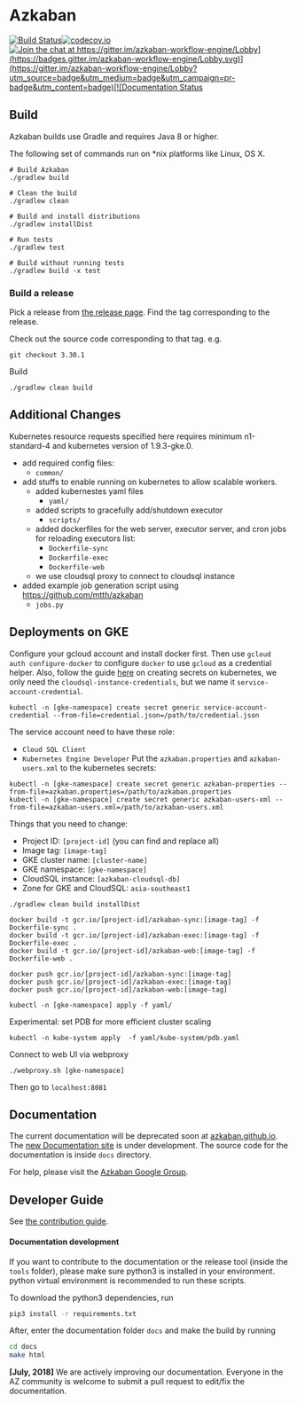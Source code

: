 # Azkaban 

[![Build Status](http://img.shields.io/travis/azkaban/azkaban.svg?style=flat)](https://travis-ci.org/azkaban/azkaban)[![codecov.io](https://codecov.io/github/azkaban/azkaban/branch/master/graph/badge.svg)](https://codecov.io/github/azkaban/azkaban)[![Join the chat at https://gitter.im/azkaban-workflow-engine/Lobby](https://badges.gitter.im/azkaban-workflow-engine/Lobby.svg)](https://gitter.im/azkaban-workflow-engine/Lobby?utm_source=badge&utm_medium=badge&utm_campaign=pr-badge&utm_content=badge)[![Documentation Status](https://readthedocs.org/projects/azkaban/badge/?version=latest)](http://azkaban.readthedocs.org/en/latest/?badge=latest)


## Build
Azkaban builds use Gradle and requires Java 8 or higher.

The following set of commands run on *nix platforms like Linux, OS X.

```
# Build Azkaban
./gradlew build

# Clean the build
./gradlew clean

# Build and install distributions
./gradlew installDist

# Run tests
./gradlew test

# Build without running tests
./gradlew build -x test
```

### Build a release

Pick a release from [the release page](https://github.com/azkaban/azkaban/releases). 
Find the tag corresponding to the release.

Check out the source code corresponding to that tag.
e.g.

`
git checkout 3.30.1
`

Build 
```
./gradlew clean build
```

## Additional Changes
Kubernetes resource requests specified here requires minimum n1-standard-4 and kubernetes version of 1.9.3-gke.0.

- add required config files:
  - `common/`
- add stuffs to enable running on kubernetes to allow scalable workers.
  - added kubernestes yaml files
    - `yaml/`
  - added scripts to gracefully add/shutdown executor
    - `scripts/`
  - added dockerfiles for the web server, executor server, and cron jobs for reloading executors list:
    - `Dockerfile-sync`
    - `Dockerfile-exec`
    - `Dockerfile-web`
  - we use cloudsql proxy to connect to cloudsql instance
- added example job generation script using https://github.com/mtth/azkaban
  - `jobs.py`

## Deployments on GKE
Configure your gcloud account and install docker first. Then use `gcloud auth configure-docker` to 
configure `docker` to use `gcloud` as a credential helper. 
Also, follow the guide [here](https://cloud.google.com/sql/docs/mysql/connect-kubernetes-engine) on creating secrets on kubernetes, 
we only need the `cloudsql-instance-credentials`, but we name it `service-account-credential`.
```
kubectl -n [gke-namespace] create secret generic service-account-credential --from-file=credential.json=/path/to/credential.json
```
The service account need to have these role:
- `Cloud SQL Client`
- `Kubernetes Engine Developer`
Put the `azkaban.properties` and `azkaban-users.xml` to the kubernetes secrets:
```
kubectl -n [gke-namespace] create secret generic azkaban-properties --from-file=azkaban.properties=/path/to/azkaban.properties
kubectl -n [gke-namespace] create secret generic azkaban-users-xml --from-file=azkaban-users.xml=/path/to/azkaban-users.xml
``` 

Things that you need to change:
- Project ID: `[project-id]` (you can find and replace all)
- Image tag: `[image-tag]`
- GKE cluster name: `[cluster-name]`
- GKE namespace: `[gke-namespace]`
- CloudSQL instance: `[azkaban-cloudsql-db]`
- Zone for GKE and CloudSQL: `asia-southeast1`

```
./gradlew clean build installDist

docker build -t gcr.io/[project-id]/azkaban-sync:[image-tag] -f Dockerfile-sync .
docker build -t gcr.io/[project-id]/azkaban-exec:[image-tag] -f Dockerfile-exec .
docker build -t gcr.io/[project-id]/azkaban-web:[image-tag] -f Dockerfile-web .

docker push gcr.io/[project-id]/azkaban-sync:[image-tag]
docker push gcr.io/[project-id]/azkaban-exec:[image-tag]
docker push gcr.io/[project-id]/azkaban-web:[image-tag]

kubectl -n [gke-namespace] apply -f yaml/
```

Experimental: set PDB for more efficient cluster scaling
```
kubectl -n kube-system apply  -f yaml/kube-system/pdb.yaml
```
Connect to web UI via webproxy
```
./webproxy.sh [gke-namespace]
```
Then go to `localhost:8081`

## Documentation

The current documentation will be deprecated soon at [azkaban.github.io](http://azkaban.github.io). 
The [new Documentation site](https://azkaban.readthedocs.io/en/latest/) is under development.
The source code for the documentation is inside `docs` directory.

For help, please visit the [Azkaban Google Group](https://groups.google.com/forum/?fromgroups#!forum/azkaban-dev).

## Developer Guide

See [the contribution guide](https://github.com/azkaban/azkaban/blob/master/CONTRIBUTING.md).

#### Documentation development

If you want to contribute to the documentation or the release tool (inside the `tools` folder), 
please make sure python3 is installed in your environment. python virtual environment is recommended to run these scripts.

To download the python3 dependencies, run 

```bash
pip3 install -r requirements.txt
```
After, enter the documentation folder `docs` and make the build by running
```bash
cd docs
make html
```


**[July, 2018]** We are actively improving our documentation. Everyone in the AZ community is 
welcome to submit a pull request to edit/fix the documentation.

